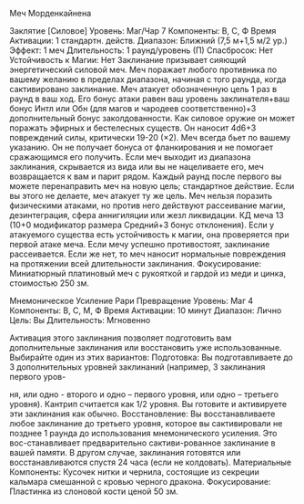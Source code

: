 
Меч Морденкайнена

Заклятие [Силовое]
Уровень: Маг/Чар 7
Компоненты: В, С, Ф
Время Активации: 1 стандартн. действ.
Диапазон: Ближний (7,5 м+1,5 м/2 ур.)
Эффект: 1 меч
Длительность: 1 раунд/уровень (П)
Спасбросок: Нет
Устойчивость к Магии: Нет
Заклинание призывает сияющий энергетический силовой меч. Меч поражает
любого противника по вашему желанию
в пределах диапазона, начиная с того раунда, когда сактивировано заклинание.
Меч атакует обозначенную цель 1 раз в
раунд в ваш ход. Его бонус атаки равен
ваш уровень заклинателя+ваш бонус
Интл или Обн (для магов и чародеев соответственно)+3 дополнительный бонус
заколдованности. Как силовое оружие
он может поражать эфирных и бестелесных существ. Он наносит 4d6+3 повреждений силы, критически 19-20 (×2).
Меч всегда бьет по вашему указанию.
Он не получает бонуса от фланкирования и не помогает сражающимся его получить. Если меч выходит из диапазона
заклинания, скрывается из вида или вы
не нацеливаете его, меч возвращается к
вам и парит рядом.
Каждый раунд после первого вы можете перенаправить меч на новую цель;
стандартное действие. Если вы этого не
делаете, меч атакует ту же цель. Меч
нельзя поразить физическими атаками,
но против него действуют рассеивание
магии, дезинтеграция, сфера аннигиляции или жезл ликвидации. КД меча 13
(10+0 модификатор размера Средний+3
бонус отклонения).
Если у атакуемого существа есть
устойчивость к магии, она проверяется при первой атаке меча. Если мечу
успешно противостоят, заклинание рассеивается. Если же нет, то меч наносит
нормальные повреждения на протяжении всей длительности заклинания.
Фокусирование: Миниатюрный платиновый меч с рукояткой и гардой из
меди и цинка, стоимостью 250 зм.

Мнемоническое Усиление Рари
Превращение
Уровень: Маг 4
Компоненты: В, С, М, Ф
Время Активации: 10 минут
Диапазон: Лично
Цель: Вы
Длительность: Мгновенно

Активация этого заклинания позволяет подготовить вам дополнительные
заклинания или восстановить уже использованные. Выбирайте один из этих
вариантов:
Подготовка: Вы подготавливаете до
3 дополнительных уровней заклинаний
(например, 3 заклинания первого уров-

ня, или одно - второго и одно – первого уровня, или одно – третьего уровня).
Кантрип считается как 1/2 уровня. Вы
готовите и активируете эти заклинания
как обычно.
Восстановление: Вы восстанавливаете любое заклинание до третьего
уровня, которое вы сактивировали не
позднее 1 раунда до использования
мнемонического усиления. Это вос-станавливает предварительно сактиви-рованное заклинание в вашей памяти.
В другом случае, заклинания готовятся или восстанавливаются спустя
24 часа (если не колдовать).
Материальные Компоненты: Кусочек нитки и чернила, состоящие из секреции кальмара смешанной с кровью
черного дракона.
Фокусирование: Пластинка из слоновой кости ценой 50 зм.